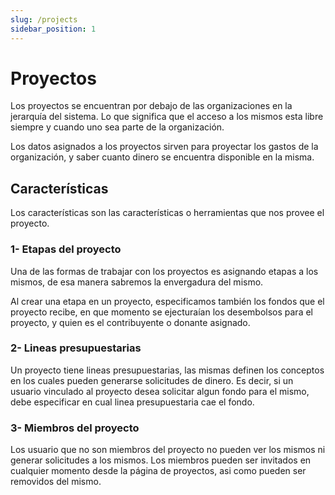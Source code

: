 ```yaml
---
slug: /projects
sidebar_position: 1
---
```


# Proyectos

Los proyectos se encuentran por debajo de las organizaciones en la jerarquía del sistema. Lo que significa que el acceso a los mismos esta libre siempre y cuando uno sea parte de la organización.

Los datos asignados a los proyectos sirven para proyectar los gastos de la organización, y saber cuanto dinero se encuentra disponible en la misma.

## Características

Los características son las características o herramientas que nos provee el proyecto.

### 1- Etapas del proyecto

Una de las formas de trabajar con los proyectos es asignando etapas a los mismos, de esa manera sabremos la envergadura del mismo.

Al crear una etapa en un proyecto, especificamos también los fondos que el proyecto recibe, en que momento se ejecturaían los desembolsos para el proyecto, y quien es el contribuyente o donante asignado.

### 2- Lineas presupuestarias

Un proyecto tiene lineas presupuestarias, las mismas definen los conceptos en los cuales pueden generarse solicitudes de dinero. Es decir, si un usuario vinculado al proyecto desea solicitar algun fondo para el mismo, debe especificar en cual linea presupuestaria cae el fondo.

### 3- Miembros del proyecto

Los usuario que no son miembros del proyecto no pueden ver los mismos ni generar solicitudes a los mismos. Los miembros pueden ser invitados en cualquier momento desde la página de proyectos, asi como pueden ser removidos del mismo.
